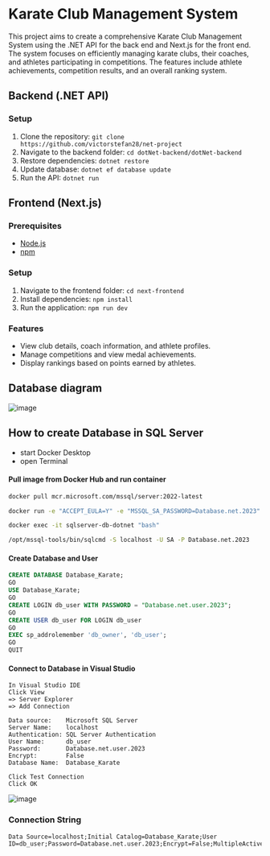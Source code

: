 # Karate Club Management System

This project aims to create a comprehensive Karate Club Management System using the .NET API for the back end and Next.js for the front end. The system focuses on efficiently managing karate clubs, their coaches, and athletes participating in competitions. The features include athlete achievements, competition results, and an overall ranking system.
## Backend (.NET API)

### Setup
1. Clone the repository: `git clone https://github.com/victorstefan28/net-project`
2. Navigate to the backend folder: `cd dotNet-backend/dotNet-backend`
3. Restore dependencies: `dotnet restore`
4. Update database: `dotnet ef database update`
5. Run the API: `dotnet run`

## Frontend (Next.js)

### Prerequisites
- [Node.js](https://nodejs.org/)
- [npm](https://www.npmjs.com/)

### Setup
1. Navigate to the frontend folder: `cd next-frontend`
2. Install dependencies: `npm install`
3. Run the application: `npm run dev`

### Features
- View club details, coach information, and athlete profiles.
- Manage competitions and view medal achievements.
- Display rankings based on points earned by athletes.

## Database diagram
![image]([documentation/images/database_karate_diagrams.png](https://github.com/omacelaru/dotNet-backend/blob/master/documentation/images/database_karate_diagrams.png))

## How to create Database in SQL Server

- start Docker Desktop
- open Terminal

#### Pull image from Docker Hub and run container
```bash
docker pull mcr.microsoft.com/mssql/server:2022-latest

docker run -e "ACCEPT_EULA=Y" -e "MSSQL_SA_PASSWORD=Database.net.2023" -p 1433:1433 --name sqlserver-db-dotnet --hostname dotnet -d  mcr.microsoft.com/mssql/server:2022-latest

docker exec -it sqlserver-db-dotnet "bash"

/opt/mssql-tools/bin/sqlcmd -S localhost -U SA -P Database.net.2023
```
#### Create Database and User
```sql
CREATE DATABASE Database_Karate;
GO
USE Database_Karate;
GO
CREATE LOGIN db_user WITH PASSWORD = "Database.net.user.2023";
GO
CREATE USER db_user FOR LOGIN db_user
GO
EXEC sp_addrolemember 'db_owner', 'db_user';
GO
QUIT
```
#### Connect to Database in Visual Studio
```
In Visual Studio IDE
Click View 
=> Server Explorer 
=> Add Connection 

Data source:    Microsoft SQL Server 
Server Name:    localhost
Authentication: SQL Server Authentication
User Name:      db_user
Password:       Database.net.user.2023
Encrypt:        False
Database Name:  Database_Karate

Click Test Connection
Click OK
```

![image]([documentation/images/connection-db.png](https://github.com/omacelaru/dotNet-backend/blob/master/documentation/images/connection-db.png))

### Connection String
```
Data Source=localhost;Initial Catalog=Database_Karate;User ID=db_user;Password=Database.net.user.2023;Encrypt=False;MultipleActiveResultSets=True;TrustServerCertificate=True"
```
